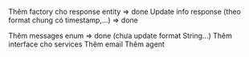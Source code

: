Thêm factory cho response entity => done
Update info response (theo format chung có timestamp,...) => done

Thêm messages enum => done (chưa update format String...)
Thêm interface cho services
Thêm email
Thêm agent
